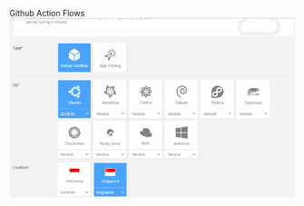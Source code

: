 Github Action Flows
    ![alt text](https://github.com/arymprayoga/alterra-agmc/blob/main/day8/Select%20Instance.PNG?raw=true)